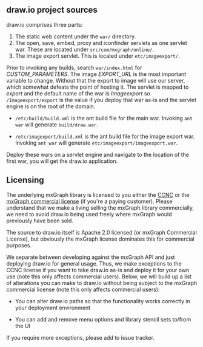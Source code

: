 ## draw.io project sources

draw.io comprises three parts:

1. The static web content under the `war/` directory.
2. The open, save, embed, proxy and iconfinder servlets as one servlet war. These are located under `src/com/mxgraph/online/`.
3. The image export servlet. This is located under `etc/imageexport/`.

Prior to invoking any builds, search `war/index.html` for *CUSTOM_PARAMETERS*. The image *EXPORT_URL* is the most important variable to change. 
Without that the export to image will use our server, which somewhat defeats the point of hosting it. The servlet is mapped to *export* and the default name 
of the war is *Imageexport* so `/Imageexport/export` is the value if you deploy that war as-is and the servlet engine is on the root of the domain.

* `/etc/build/build.xml` is the ant build file for the main war. Invoking `ant war` will generate `build/draw.war`.

* `/etc/imagexport/build.xml` is the ant build file for the image export war. Invoking `ant war` will generate `etc/imageexport/imageexport.war`.

Deploy these wars on a servlet engine and navigate to the location of the first war, you will get the draw.io application.

## Licensing

The underlying mxGraph library is licensed to you either the [CCNC](http://creativecommons.org/licenses/by-nc-sa/3.0/) or the 
[mxGraph commercial license](http://www.jgraph.com/mxlicense.html) (if you're a paying customer). Please understand that we make 
a living selling the mxGraph library commercially, we need to avoid draw.io being 
used freely where mxGraph would previously have been sold.

The source to draw.io itself is Apache 2.0 licensed (or mxGraph Commercial License), but obviously the mxGraph license dominates this for commercial 
purposes.

We separate between developing against the mxGraph API and just deploying draw.io for general usage. Thus, we make exceptions to the CCNC license 
if you want to take draw.io as-is and deploy it for your own use (note this only affects commercial users). Below, we will build up a list of alterations 
you can make to draw.io without being subject to the mxGraph commercial license (note this only affects commercial users):

* You can alter draw.io paths so that the functionality works correctly in your deployment environment

* You can add and remove menu options and library stencil sets to/from the UI

If you require more exceptions, please add to issue tracker.
